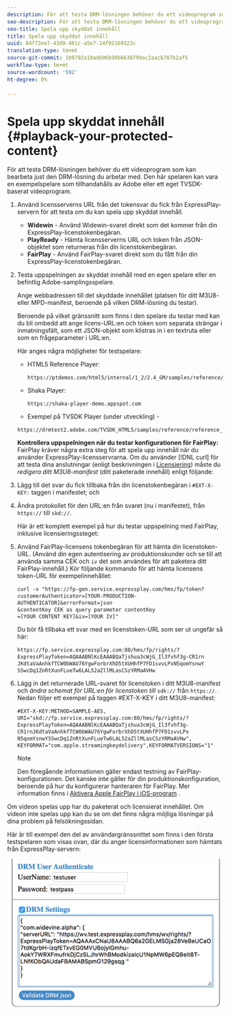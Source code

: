 ```yaml
---
description: För att testa DRM-lösningen behöver du ett videoprogram som kan bearbeta just den DRM-lösning du arbetar med. Den här spelaren kan vara en exempelspelare som tillhandahålls av Adobe eller ett eget TVSDK-baserat videoprogram.
seo-description: För att testa DRM-lösningen behöver du ett videoprogram som kan bearbeta just den DRM-lösning du arbetar med. Den här spelaren kan vara en exempelspelare som tillhandahålls av Adobe eller ett eget TVSDK-baserat videoprogram.
seo-title: Spela upp skyddat innehåll
title: Spela upp skyddat innehåll
uuid: 84f73ee7-43d0-481c-a5e7-14f92169323c
translation-type: tm+mt
source-git-commit: 1b9792a10ad606b99b6639799ac2aacb707b2af5
workflow-type: tm+mt
source-wordcount: '592'
ht-degree: 0%

---
```



# Spela upp skyddat innehåll {#playback-your-protected-content}

För att testa DRM-lösningen behöver du ett videoprogram som kan bearbeta just den DRM-lösning du arbetar med. Den här spelaren kan vara en exempelspelare som tillhandahålls av Adobe eller ett eget TVSDK-baserat videoprogram.

1. Använd licensserverns URL från det tokensvar du fick från ExpressPlay-servern för att testa om du kan spela upp skyddat innehåll.

   * **Widewin** - Använd Widewin-svaret direkt som det kommer från din ExpressPlay-licenstokenbegäran.
   * **PlayReady** - Hämta licensserverns URL och token från JSON-objektet som returneras från din licenstokenbegäran.
   * **FairPlay** - Använd FairPlay-svaret direkt som du fått från din ExpressPlay-licenstokenbegäran.

1. Testa uppspelningen av skyddat innehåll med en egen spelare eller en befintlig Adobe-samplingsspelare.

   Ange webbadressen till det skyddade innehållet (platsen för ditt M3U8- eller MPD-manifest, beroende på vilken DRM-lösning du testar).

   Beroende på vilket gränssnitt som finns i den spelare du testar med kan du bli ombedd att ange licens-URL:en och token som separata strängar i inmatningsfält, som ett JSON-objekt som klistras in i en textruta eller som en frågeparameter i URL:en.

   Här anges några möjligheter för testspelare:

   * HTML5 Reference Player:

      ```
      https://ptdemos.com/html5/internal/1_2/2.4_GM/samples/reference/reference_player.html
      ```

   * Shaka Player:

      ```
      https://shaka-player-demo.appspot.com
      ```

   * Exempel på TVSDK Player (under utveckling) -

   ```
   https://drmtest2.adobe.com/TVSDK_HTML5/samples/reference/reference_player.html
   ```

   **Kontrollera uppspelningen när du testar konfigurationen för FairPlay:** FairPlay kräver några extra steg för att spela upp innehåll när du använder ExpressPlay-licensservrarna. Om du använder [!DNL curl] för att testa dina anslutningar (enligt beskrivningen i [Licensiering](../../multi-drm-workflows/quick-start/handle-the-licensing.md)) måste du *redigera ditt M3U8-manifest* (ditt paketerade innehåll) enligt följande:

1. Lägg till det svar du fick tillbaka från din licenstokenbegäran i `#EXT-X-KEY:` taggen i manifestet; och
1. Ändra protokollet för den URL:en från svaret (nu i manifestet), från `https://` till `skd://`.

   Här är ett komplett exempel på hur du testar uppspelning med FairPlay, inklusive licensieringssteget:

1. Använd FairPlay-licensens tokenbegäran för att hämta din licenstoken-URL. (Använd din egen autentisering av produktionskunder och se till att använda samma CEK och `iv` det som användes för att paketera ditt FairPlay-innehåll.) Kör följande kommando för att hämta licensens token-URL för exempelinnehållet:

   ```
   curl -v "https://fp-gen.service.expressplay.com/hms/fp/token? 
   customerAuthenticator=[YOUR-PRODUCTION-AUTHENTICATOR]&errorFormat=json 
   &contentKey CEK as query parameter contentKey 
   =[YOUR CONTENT KEY]&iv=[YOUR IV]"
   ```

   Du bör få tillbaka ett svar med en licenstoken-URL som ser ut ungefär så här:

   ```
   https://fp.service.expressplay.com:80/hms/fp/rights/? 
   ExpressPlayToken=AQAAABNlKcEAAABQaTjshua3cWjG_Il3fvhf3g-CR1rn 
   JKdtaVaAnhkfTCW0bWAU76YgwForbrXhD5tXUHhfP7FD1svvLPxN5qomYsnwY 
   SSwcDq1ZnRtXunFLueTw6LAL52aZllMLasCSzYRMaAVHw 
   ```

1. Lägg in det returnerade URL-svaret för licenstoken i ditt M3U8-manifest och *ändra schemat för URL:en för licenstoken till* `sdk://` från `https://`. Nedan följer ett exempel på taggen #EXT-X-KEY i ditt M3U8-manifest:

   ```
   #EXT-X-KEY:METHOD=SAMPLE-AES, 
   URI="skd://fp.service.expressplay.com:80/hms/fp/rights/? 
   ExpressPlayToken=AQAAABNlKcEAAABQaTjshua3cWjG_Il3fvhf3g- 
   CR1rnJKdtaVaAnhkfTCW0bWAU76YgwForbrXhD5tXUHhfP7FD1svvLPx 
   N5qomYsnwYSSwcDq1ZnRtXunFLueTw6LAL52aZllMLasCSzYRMaAVHw", 
   KEYFORMAT="com.apple.streamingkeydelivery",KEYFORMATVERSIONS="1"
   ```

   >[!NOTE]
   >
   >Den föregående informationen gäller endast testning av FairPlay-konfigurationen. Det kanske inte gäller för din produktionskonfiguration, beroende på hur du konfigurerar hanteraren för FairPlay. Mer information finns i [Aktivera Apple FairPlay i iOS-program](../../../programming/tvsdk-3x-ios-prog/ios-3x-drm-content-security/ios-3x-apple-fairplay-tvsdk.md) .

Om videon spelas upp har du paketerat och licensierat innehållet. Om videon inte spelas upp kan du se om det finns några möjliga lösningar på dina problem på felsökningssidan.

<!--<a id="example_603D92A1F3924467B5D66EC862B8F59C"></a>-->

Här är till exempel den del av användargränssnittet som finns i den första testspelaren som visas ovan, där du anger licensinformationen som hämtats från ExpressPlay-servern:

<!--<a id="fig_zjy_q2c_rw"></a>-->

![](assets/sample-player-drm-settings-web.png)
